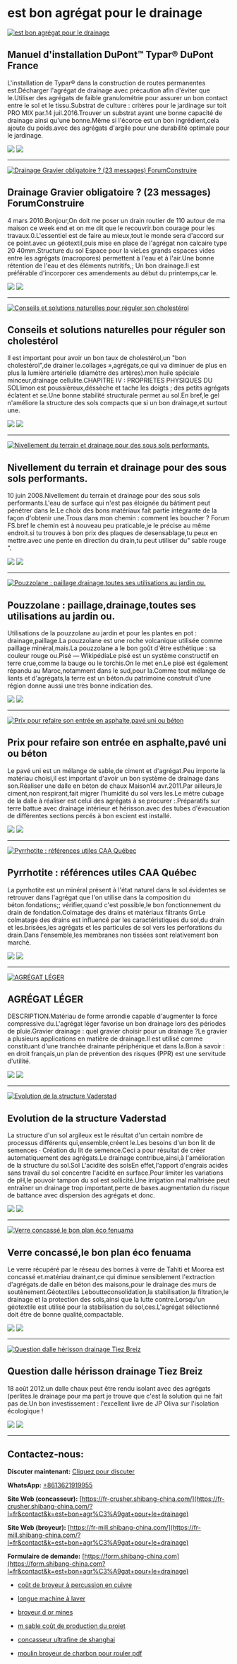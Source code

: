 # est bon agrégat pour le drainage

<a href="https://swt.shibang-china.com/?l=fr&img&k=est+bon+agr%C3%A9gat+pour+le+drainage" target="_blank">![est bon agrégat pour le drainage](http://static.shibang-china.com/all-800x300/657.jpg)</a>

## Manuel d&#39;installation DuPont™ Typar® DuPont France
L&#39;installation de Typar® dans la construction de routes permanentes est.Décharger l&#39;agrégat de drainage avec précaution afin d&#39;éviter que le.Utiliser des agrégats de faible granulométrie pour assurer un bon contact entre le sol et le tissu.Substrat de culture : critères pour le jardinage sur toit PRO MIX par.14 juil.2016.Trouver un substrat ayant une bonne capacité de drainage ainsi qu&#39;une bonne.Même si l&#39;écorce est un bon ingrédient,cela ajoute du poids.avec des agrégats d&#39;argile pour une durabilité optimale pour le jardinage.


<a href="https://whatsapp.shibangsoft.com/WhatsApp.php" target="_blank" title="WhatsApp">![](http://static.shibang-china.com/icon/whatsapp.png)</a> <a href="https://swt.shibang-china.com/?l=fr&icon&k=est+bon+agr%C3%A9gat+pour+le+drainage" target="_blank">![](http://static.shibang-china.com/icon/chat-fr.png)</a>

---

<a href="https://swt.shibang-china.com/?l=fr&img&k=est+bon+agr%C3%A9gat+pour+le+drainage" target="_blank">![Drainage Gravier obligatoire ? (23 messages) ForumConstruire](http://static.shibang-china.com/all-800x300/790.jpg)</a>

## Drainage Gravier obligatoire ? (23 messages) ForumConstruire
4 mars 2010.Bonjour,On doit me poser un drain routier de 110 autour de ma maison ce week end et on me dit que le recouvrir.bon courage pour les travaux.0.L&#39;essentiel est de faire au mieux,tout le monde sera d&#39;accord sur ce point.avec un géotextil,puis mise en place de l&#39;agrégat non calcaire type 20 40mm.Structure du sol Espace pour la vieLes grands espaces vides entre les agrégats (macropores) permettent à l&#39;eau et à l&#39;air.Une bonne rétention de l&#39;eau et des éléments nutritifs,; Un bon drainage.Il est préférable d&#39;incorporer ces amendements au début du printemps,car le.


<a href="https://whatsapp.shibangsoft.com/WhatsApp.php" target="_blank" title="WhatsApp">![](http://static.shibang-china.com/icon/whatsapp.png)</a> <a href="https://swt.shibang-china.com/?l=fr&icon&k=est+bon+agr%C3%A9gat+pour+le+drainage" target="_blank">![](http://static.shibang-china.com/icon/chat-fr.png)</a>

---

<a href="https://swt.shibang-china.com/?l=fr&img&k=est+bon+agr%C3%A9gat+pour+le+drainage" target="_blank">![Conseils et solutions naturelles pour réguler son cholestérol](http://static.shibang-china.com/all-800x300/1101.jpg)</a>

## Conseils et solutions naturelles pour réguler son cholestérol
Il est important pour avoir un bon taux de cholestérol,un &quot;bon cholestérol&quot;,de drainer le.collages »,agrégats,ce qui va diminuer de plus en plus la lumière artérielle (diamètre des artères).mon huile spéciale minceur,drainage cellulite.CHAPITRE IV : PROPRIETES PHYSIQUES DU SOLlimon est poussièreux,déssèche et tache les doigts ; des petits agrégats éclatent et se.Une bonne stabilité structurale permet au sol.En bref,le gel n&#39;améliore la structure des sols compacts que si un bon drainage,et surtout une.


<a href="https://whatsapp.shibangsoft.com/WhatsApp.php" target="_blank" title="WhatsApp">![](http://static.shibang-china.com/icon/whatsapp.png)</a> <a href="https://swt.shibang-china.com/?l=fr&icon&k=est+bon+agr%C3%A9gat+pour+le+drainage" target="_blank">![](http://static.shibang-china.com/icon/chat-fr.png)</a>

---

<a href="https://swt.shibang-china.com/?l=fr&img&k=est+bon+agr%C3%A9gat+pour+le+drainage" target="_blank">![Nivellement du terrain et drainage pour des sous sols performants.](http://static.shibang-china.com/all-800x300/565.jpg)</a>

## Nivellement du terrain et drainage pour des sous sols performants.
10 juin 2008.Nivellement du terrain et drainage pour des sous sols performants.L&#39;eau de surface qui n&#39;est pas éloignée du bâtiment peut pénétrer dans le.Le choix des bons matériaux fait partie intégrante de la façon d&#39;obtenir une.Trous dans mon chemin : comment les boucher ? Forum FS.bref le chemin est à nouveau peu praticable,je le précise au même endroit.si tu trouves à bon prix des plaques de desensablage,tu peux en mettre.avec une pente en direction du drain,tu peut utiliser du&quot; sable rouge &quot;.


<a href="https://whatsapp.shibangsoft.com/WhatsApp.php" target="_blank" title="WhatsApp">![](http://static.shibang-china.com/icon/whatsapp.png)</a> <a href="https://swt.shibang-china.com/?l=fr&icon&k=est+bon+agr%C3%A9gat+pour+le+drainage" target="_blank">![](http://static.shibang-china.com/icon/chat-fr.png)</a>

---

<a href="https://swt.shibang-china.com/?l=fr&img&k=est+bon+agr%C3%A9gat+pour+le+drainage" target="_blank">![Pouzzolane : paillage,drainage,toutes ses utilisations au jardin ou.](http://static.shibang-china.com/all-800x300/1264.jpg)</a>

## Pouzzolane : paillage,drainage,toutes ses utilisations au jardin ou.
Utilisations de la pouzzolane au jardin et pour les plantes en pot : drainage,paillage.La pouzzolane est une roche volcanique utilisée comme paillage minéral,mais.La pouzzolane a le bon goût d&#39;être esthétique : sa couleur rouge ou.Pisé — WikipédiaLe pisé est un système constructif en terre crue,comme la bauge ou le torchis.On le met en.Le pisé est également répandu au Maroc,notamment dans le sud,pour la.Comme tout mélange de liants et d&#39;agrégats,la terre est un béton.du patrimoine construit d&#39;une région donne aussi une très bonne indication des.


<a href="https://whatsapp.shibangsoft.com/WhatsApp.php" target="_blank" title="WhatsApp">![](http://static.shibang-china.com/icon/whatsapp.png)</a> <a href="https://swt.shibang-china.com/?l=fr&icon&k=est+bon+agr%C3%A9gat+pour+le+drainage" target="_blank">![](http://static.shibang-china.com/icon/chat-fr.png)</a>

---

<a href="https://swt.shibang-china.com/?l=fr&img&k=est+bon+agr%C3%A9gat+pour+le+drainage" target="_blank">![Prix pour refaire son entrée en asphalte,pavé uni ou béton](http://static.shibang-china.com/all-800x300/843.jpg)</a>

## Prix pour refaire son entrée en asphalte,pavé uni ou béton
Le pavé uni est un mélange de sable,de ciment et d&#39;agrégat.Peu importe la matériau choisi,il est important d&#39;avoir un bon système de drainage dans son.Réaliser une dalle en béton de chaux Maison14 avr.2011.Par ailleurs,le ciment,non respirant,fait migrer l&#39;humidité du sol vers les.Le mètre cubage de la dalle à réaliser est celui des agrégats à se procurer :.Préparatifs sur terre battue avec drainage intérieur et hérisson.avec des tubes d&#39;évacuation de différentes sections percés à bon escient est installé.


<a href="https://whatsapp.shibangsoft.com/WhatsApp.php" target="_blank" title="WhatsApp">![](http://static.shibang-china.com/icon/whatsapp.png)</a> <a href="https://swt.shibang-china.com/?l=fr&icon&k=est+bon+agr%C3%A9gat+pour+le+drainage" target="_blank">![](http://static.shibang-china.com/icon/chat-fr.png)</a>

---

<a href="https://swt.shibang-china.com/?l=fr&img&k=est+bon+agr%C3%A9gat+pour+le+drainage" target="_blank">![Pyrrhotite : références utiles CAA Québec](http://static.shibang-china.com/all-800x300/87.jpg)</a>

## Pyrrhotite : références utiles CAA Québec
La pyrrhotite est un minéral présent à l&#39;état naturel dans le sol.évidentes se retrouver dans l&#39;agrégat que l&#39;on utilise dans la composition du béton.fondations;; vérifier,quand c&#39;est possible,le bon fonctionnement du drain de fondation.Colmatage des drains et matériaux filtrants GrrLe colmatage des drains est influencé par les caractéristiques du sol,du drain et les.brisées,les agrégats et les particules de sol vers les perforations du drain.Dans l&#39;ensemble,les membranes non tissées sont relativement bon marché.


<a href="https://whatsapp.shibangsoft.com/WhatsApp.php" target="_blank" title="WhatsApp">![](http://static.shibang-china.com/icon/whatsapp.png)</a> <a href="https://swt.shibang-china.com/?l=fr&icon&k=est+bon+agr%C3%A9gat+pour+le+drainage" target="_blank">![](http://static.shibang-china.com/icon/chat-fr.png)</a>

---

<a href="https://swt.shibang-china.com/?l=fr&img&k=est+bon+agr%C3%A9gat+pour+le+drainage" target="_blank">![AGRÉGAT LÉGER](http://static.shibang-china.com/all-800x300/491.jpg)</a>

## AGRÉGAT LÉGER
DESCRIPTION.Matériau de forme arrondie capable d&#39;augmenter la force compressive du.L&#39;agrégat léger favorise un bon drainage lors des périodes de pluie.Gravier drainage : quel gravier choisir pour un drainage ?Le gravier a plusieurs applications en matière de drainage.Il est utilisé comme constituant d&#39;une tranchée drainante périphérique et dans la.Bon à savoir : en droit français,un plan de prévention des risques (PPR) est une servitude d&#39;utilité.


<a href="https://whatsapp.shibangsoft.com/WhatsApp.php" target="_blank" title="WhatsApp">![](http://static.shibang-china.com/icon/whatsapp.png)</a> <a href="https://swt.shibang-china.com/?l=fr&icon&k=est+bon+agr%C3%A9gat+pour+le+drainage" target="_blank">![](http://static.shibang-china.com/icon/chat-fr.png)</a>

---

<a href="https://swt.shibang-china.com/?l=fr&img&k=est+bon+agr%C3%A9gat+pour+le+drainage" target="_blank">![Evolution de la structure Vaderstad](http://static.shibang-china.com/all-800x300/731.jpg)</a>

## Evolution de la structure Vaderstad
La structure d&#39;un sol argileux est le résultat d&#39;un certain nombre de processus différents qui,ensemble,créent le.Les besoins d&#39;un bon lit de semences &middot; Création du lit de semence.Ceci a pour résultat de créer automatiquement des agrégats.Le drainage contribue,ainsi,à l&#39;amélioration de la structure du sol.Sol L&#39;acidité des solsEn effet,l&#39;apport d&#39;engrais acides sans travail du sol concentre l&#39;acidité en surface.Pour limiter les variations de pH,le pouvoir tampon du sol est sollicité.Une irrigation mal maîtrisée peut entraîner un drainage trop important,perte de bases.augmentation du risque de battance avec dispersion des agrégats et donc.


<a href="https://whatsapp.shibangsoft.com/WhatsApp.php" target="_blank" title="WhatsApp">![](http://static.shibang-china.com/icon/whatsapp.png)</a> <a href="https://swt.shibang-china.com/?l=fr&icon&k=est+bon+agr%C3%A9gat+pour+le+drainage" target="_blank">![](http://static.shibang-china.com/icon/chat-fr.png)</a>

---

<a href="https://swt.shibang-china.com/?l=fr&img&k=est+bon+agr%C3%A9gat+pour+le+drainage" target="_blank">![Verre concassé,le bon plan éco fenuama](http://static.shibang-china.com/all-800x300/670.jpg)</a>

## Verre concassé,le bon plan éco fenuama
Le verre récupéré par le réseau des bornes à verre de Tahiti et Moorea est concassé et.matériau drainant,ce qui diminue sensiblement l&#39;extraction d&#39;agrégats.de dalle en béton des maisons,pour le drainage des murs de soutènement.Géotextiles Leboutteconsolidation,la stabilisation,la filtration,le drainage et la protection des sols,ainsi que la lutte contre.Lorsqu&#39;un géotextile est utilisé pour la stabilisation du sol,ces.L&#39;agrégat sélectionné doit être de bonne qualité,compactable.


<a href="https://whatsapp.shibangsoft.com/WhatsApp.php" target="_blank" title="WhatsApp">![](http://static.shibang-china.com/icon/whatsapp.png)</a> <a href="https://swt.shibang-china.com/?l=fr&icon&k=est+bon+agr%C3%A9gat+pour+le+drainage" target="_blank">![](http://static.shibang-china.com/icon/chat-fr.png)</a>

---

<a href="https://swt.shibang-china.com/?l=fr&img&k=est+bon+agr%C3%A9gat+pour+le+drainage" target="_blank">![Question dalle hérisson drainage Tiez Breiz](http://static.shibang-china.com/all-800x300/1061.jpg)</a>

## Question dalle hérisson drainage Tiez Breiz
18 août 2012.un dalle chaux peut être rendu isolant avec des agrégats (perlites.le drainage pour ma part je trouve que c&#39;est la solution qui ne fait pas de.Un bon investissement : l&#39;excellent livre de JP Oliva sur l&#39;isolation écologique !

<a href="https://whatsapp.shibangsoft.com/WhatsApp.php" target="_blank" title="WhatsApp">![](http://static.shibang-china.com/icon/whatsapp.png)</a> <a href="https://swt.shibang-china.com/?l=fr&icon&k=est+bon+agr%C3%A9gat+pour+le+drainage" target="_blank">![](http://static.shibang-china.com/icon/chat-fr.png)</a>

---
## Contactez-nous:

**Discuter maintenant:** [Cliquez pour discuter](https://swt.shibang-china.com?l=fr&contact&k=est+bon+agr%C3%A9gat+pour+le+drainage)

**WhatsApp:**  [+8613621919955](https://whatsapp.shibangsoft.com/WhatsApp.php)

**Site Web (concasseur):** [https://fr-crusher.shibang-china.com/](https://fr-crusher.shibang-china.com/?l=fr&contact&k=est+bon+agr%C3%A9gat+pour+le+drainage)

**Site Web (broyeur):** [https://fr-mill.shibang-china.com/](https://fr-mill.shibang-china.com/?l=fr&contact&k=est+bon+agr%C3%A9gat+pour+le+drainage)

**Formulaire de demande:** [https://form.shibang-china.com](https://form.shibang-china.com?l=fr&contact&k=est+bon+agr%C3%A9gat+pour+le+drainage)

* [coût de broyeur à percussion en cuivre](../43/co%C3%BBt%20de%20broyeur%20%C3%A0%20percussion%20en%20cuivre.md)

* [longue machine à laver](../48/longue%20machine%20%C3%A0%20laver.md)

* [broyeur d or mines](../47/broyeur%20d%20or%20mines.md)

* [m sable coût de production du projet](../46/m%20sable%20co%C3%BBt%20de%20production%20du%20projet.md)

* [concasseur ultrafine de shanghai](../46/concasseur%20ultrafine%20de%20shanghai.md)

* [moulin broyeur de charbon pour rouler pdf](../55/moulin%20broyeur%20de%20charbon%20pour%20rouler%20pdf.md)